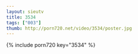 ```yaml
--- 
layout: sieutv
title: 3534
tags: ["003"]
thumb: http://porn720.net/video/3534/poster.jpg
---
```

{% include porn720 key="3534" %} 
